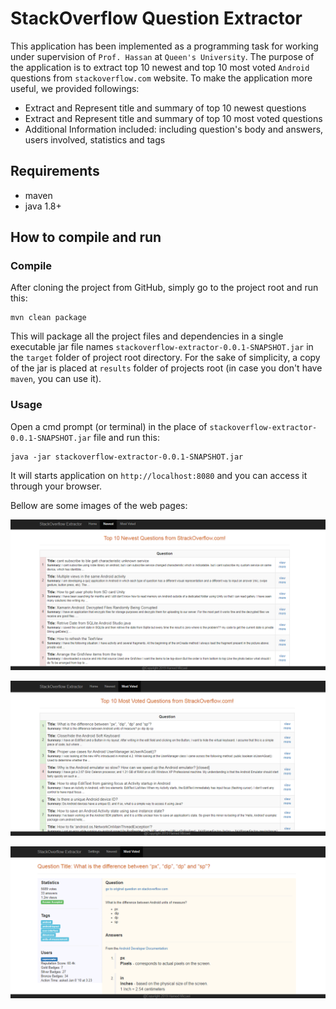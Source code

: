 # StackOverflow Question Extractor

This application has been implemented as a programming task for working under supervision of `Prof. Hassan` 
at `Queen's University`. The purpose of the application is to extract top 10 newest and top 10 most voted
`Android` questions from `stackoverflow.com` website.
To make the application more useful, we provided followings:

* Extract and Represent title and summary of top 10 newest questions 
* Extract and Represent title and summary of top 10 most voted questions
* Additional Information included: including question's body and answers, users involved, statistics and tags 


## Requirements
* maven
* java 1.8+

## How to compile and run

### Compile
After cloning the project from GitHub, simply go to the project root and run this:
```
mvn clean package
```
This will package all the project files and dependencies in a single executable jar file names `stackoverflow-extractor-0.0.1-SNAPSHOT.jar` in
the `target` folder of project root directory. For the sake of simplicity, a copy of the jar is placed at `results` 
folder of projects root (in case you don't have `maven`, you can use it).

### Usage
Open a cmd prompt (or terminal) in the place of `stackoverflow-extractor-0.0.1-SNAPSHOT.jar` file and run this:
```
java -jar stackoverflow-extractor-0.0.1-SNAPSHOT.jar
```

It will starts application on `http://localhost:8080` and you can access it through your browser.

Bellow are some images of the web pages:

![Top 10 Newest Questions Page](imgs/newest.png)

![Top 10 Most Voted Questions Page](imgs/mostvoted.png)

![One Question Page](imgs/onequestion.png)
